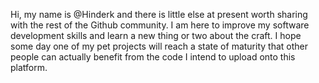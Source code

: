 Hi, my name is @Hinderk and there is little else at present worth sharing with the rest of the Github community. I am here to improve my software development skills and learn a new thing or two about the craft. I hope some day one of my pet projects will reach a state of maturity that other people can actually benefit from the code I intend to upload onto this platform. 

<!---
Hinderk/Hinderk is a ✨ special ✨ repository because its `README.md` (this file) appears on your GitHub profile.
You can click the Preview link to take a look at your changes.
--->

